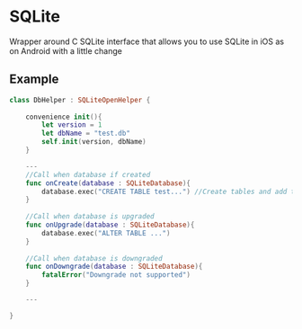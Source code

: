 # SQLite
Wrapper around C SQLite interface that allows you to use SQLite in iOS as on Android with a little change
## Example
```Swift
class DbHelper : SQLiteOpenHelper {
    
    convenience init(){
        let version = 1
        let dbName = "test.db"
        self.init(version, dbName)
    }

    ---
    //Call when database if created
    func onCreate(database : SQLiteDatabase){
        database.exec("CREATE TABLE test...") //Create tables and add triggers 
    }
    
    //Call when database is upgraded
    func onUpgrade(database : SQLiteDatabase){
        database.exec("ALTER TABLE ...")
    }
    
    //Call when database is downgraded
    func onDowngrade(database : SQLiteDatabase){
        fatalError("Downgrade not supported")
    }

    ---

}
```
